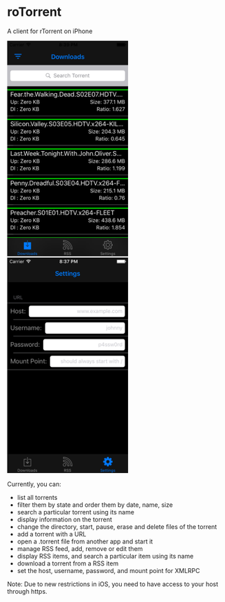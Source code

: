 # roTorrent

A client for rTorrent on iPhone

<img src="Torrents.png" alt="Torrents" height="500px" />
<img src="Settings.png" alt="Settings" height="500px" />

Currently, you can:

- list all torrents
- filter them by state and order them by date, name, size
- search a particular torrent using its name
- display information on the torrent
- change the directory, start, pause, erase and delete files of the torrent
- add a torrent with a URL
- open a .torrent file from another app and start it
- manage RSS feed, add, remove or edit them
- display RSS items, and search a particular item using its name
- download a torrent from a RSS item
- set the host, username, password, and mount point for XMLRPC

Note: Due to new restrictions in iOS, you need to have access to your host through https.
